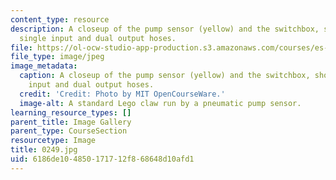 ```yaml
---
content_type: resource
description: A closeup of the pump sensor (yellow) and the switchbox, showing the
  single input and dual output hoses.
file: https://ol-ocw-studio-app-production.s3.amazonaws.com/courses/es-293-lego-robotics-spring-2007/6186de104850171712f868648d10afd1_0250.jpg
file_type: image/jpeg
image_metadata:
  caption: A closeup of the pump sensor (yellow) and the switchbox, showing the single
    input and dual output hoses.
  credit: 'Credit: Photo by MIT OpenCourseWare.'
  image-alt: A standard Lego claw run by a pneumatic pump sensor.
learning_resource_types: []
parent_title: Image Gallery
parent_type: CourseSection
resourcetype: Image
title: 0249.jpg
uid: 6186de10-4850-1717-12f8-68648d10afd1
---
```

